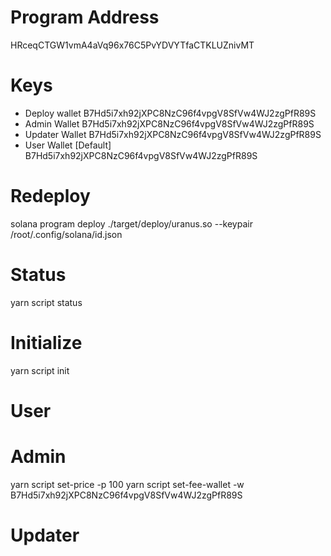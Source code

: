 # Program Address
HRceqCTGW1vmA4aVq96x76C5PvYDVYTfaCTKLUZnivMT

# Keys
- Deploy wallet
B7Hd5i7xh92jXPC8NzC96f4vpgV8SfVw4WJ2zgPfR89S
- Admin Wallet
B7Hd5i7xh92jXPC8NzC96f4vpgV8SfVw4WJ2zgPfR89S
- Updater Wallet
B7Hd5i7xh92jXPC8NzC96f4vpgV8SfVw4WJ2zgPfR89S
- User Wallet [Default]
B7Hd5i7xh92jXPC8NzC96f4vpgV8SfVw4WJ2zgPfR89S

# Redeploy
solana program deploy ./target/deploy/uranus.so  --keypair /root/.config/solana/id.json

# Status
yarn script status

# Initialize
yarn script init

# User

# Admin
yarn script set-price -p 100
yarn script set-fee-wallet -w B7Hd5i7xh92jXPC8NzC96f4vpgV8SfVw4WJ2zgPfR89S

# Updater
